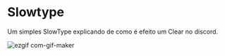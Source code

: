 # Slowtype
Um simples SlowType explicando de como é efeito um Clear no discord.

![ezgif com-gif-maker](https://user-images.githubusercontent.com/96870884/175832697-6895fe06-8a89-499e-a7b1-b3854f5c3ab5.gif)

